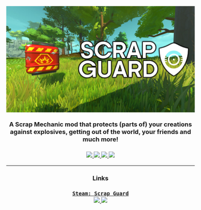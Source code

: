 <img src="https://raw.githubusercontent.com/TechnologicNick/Scrap-Guard/master/preview.jpg" align="center">

<h3 align="center">
  A Scrap Mechanic mod that protects (parts of) your creations against explosives, getting out of the world, your friends and much more!<br>
</h3>

<h3 align="center">
  <a href="https://github.com/TechnologicNick/Scrap-Guard/releases/latest">
    <img src="https://img.shields.io/github/v/release/TechnologicNick/Scrap-Guard?include_prereleases&label=latest%20release&logo=github&style=for-the-badge">
    <img src="https://img.shields.io/github/release-date-pre/TechnologicNick/Scrap-Guard?label=from&style=for-the-badge">
    <img src="https://img.shields.io/badge/game%20version-0.5.1-success?style=for-the-badge">
  </a>
  
  <a href="https://discord.gg/SVEFyus">
    <img src="https://img.shields.io/discord/706444957099098162?color=5865F2&logo=discord&logoColor=FFFFFF&style=for-the-badge">
  </a>
  <br>
</h3>

<hr>

<h3 align="center">
  Links
  <br>
  <br>
  <a href="https://steamcommunity.com/sharedfiles/filedetails/?id=1616051926">
    <code>Steam: Scrap Guard</code>
    <br>
    <img src="https://img.shields.io/steam/downloads/1616051926?style=flat">
    <img src="https://img.shields.io/steam/favorites/1616051926?style=flat">
  </a>
</h3>
<br>
